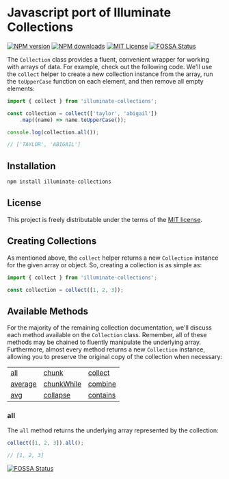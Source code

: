 # Javascript port of Illuminate Collections

[![NPM version][npm-version-image]][npm-url]
[![NPM downloads][npm-downloads-image]][npm-downloads-url]
[![MIT License][license-image]][license-url]
[![FOSSA Status][fossa-badge-image]][fossa-badge-url]

The `Collection` class provides a fluent, convenient wrapper for working with arrays of data. For example, check out the following code. We'll use the `collect` helper to create a new collection instance from the array, run the `toUpperCase` function on each element, and then remove all empty elements:

```javascript
import { collect } from 'illuminate-collections';

const collection = collect(['taylor', 'abigail'])
    .map((name) => name.toUpperCase());

console.log(collection.all());

// ['TAYLOR', 'ABIGAIL']
```

## Installation

```bash
npm install illuminate-collections
```

## License

This project is freely distributable under the terms of the [MIT license][license-url].

## Creating Collections

As mentioned above, the `collect` helper returns a new `Collection` instance for the given array or object. So, creating a collection is as simple as:

```javascript
import { collect } from 'illuminate-collections';

const collection = collect([1, 2, 3]);
```

## Available Methods

For the majority of the remaining collection documentation, we'll discuss each method available on the `Collection` class. Remember, all of these methods may be chained to fluently manipulate the underlying array. Furthermore, almost every method returns a new `Collection` instance, allowing you to preserve the original copy of the collection when necessary:

|                     |                           |                       |
| ------------------- | ------------------------- | --------------------- |
| [all](#all)         | [chunk](#chunk)           | [collect](#collect)   |
| [average](#average) | [chunkWhile](#chunkWhile) | [combine](#combine)   |
| [avg](#avg)         | [collapse](#collapse)     | [contains](#contains) |

### all

The `all` method returns the underlying array represented by the collection:

```javascript
collect([1, 2, 3]).all();

// [1, 2, 3]
```

[![FOSSA Status][fossa-large-image]][fossa-large-url]

[license-image]: https://img.shields.io/badge/license-MIT-blue.svg?style=flat
[license-url]: LICENSE

[npm-url]: https://npmjs.org/package/illuminate-collections
[npm-version-image]: https://img.shields.io/npm/v/illuminate-collections.svg?style=flat

[npm-downloads-image]: https://img.shields.io/npm/dm/illuminate-collections.svg?style=flat
[npm-downloads-url]: https://npmcharts.com/compare/illuminate-collections?minimal=true

[fossa-badge-image]: https://app.fossa.io/api/projects/git%2Bhttps%3A%2F%2Fgithub.com%2Frashid2538%2Fcollections.svg?type=shield
[fossa-badge-url]: https://app.fossa.io/projects/git%2Bhttps%3A%2F%2Fgithub.com%2Frashid2538%2Fcollections?ref=badge_shield

[fossa-large-image]: https://app.fossa.io/api/projects/git%2Bhttps%3A%2F%2Fgithub.com%2Frashid2538%2Fcollections.svg?type=large
[fossa-large-url]: https://app.fossa.io/projects/git%2Bhttps%3A%2F%2Fgithub.com%2Frashid2538%2Fcollections?ref=badge_large